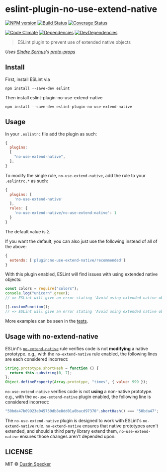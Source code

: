 # eslint-plugin-no-use-extend-native

[![NPM version](https://badge.fury.io/js/eslint-plugin-no-use-extend-native.svg)](https://badge.fury.io/js/eslint-plugin-no-use-extend-native)
[![Build Status](https://travis-ci.org/dustinspecker/eslint-plugin-no-use-extend-native.svg?branch=master)](https://travis-ci.org/dustinspecker/eslint-plugin-no-use-extend-native)
[![Coverage Status](https://img.shields.io/coveralls/dustinspecker/eslint-plugin-no-use-extend-native.svg)](https://coveralls.io/r/dustinspecker/eslint-plugin-no-use-extend-native?branch=master)

[![Code Climate](https://codeclimate.com/github/dustinspecker/eslint-plugin-no-use-extend-native/badges/gpa.svg)](https://codeclimate.com/github/dustinspecker/eslint-plugin-no-use-extend-native)
[![Dependencies](https://david-dm.org/dustinspecker/eslint-plugin-no-use-extend-native.svg)](https://david-dm.org/dustinspecker/eslint-plugin-no-use-extend-native/#info=dependencies&view=table)
[![DevDependencies](https://david-dm.org/dustinspecker/eslint-plugin-no-use-extend-native/dev-status.svg)](https://david-dm.org/dustinspecker/eslint-plugin-no-use-extend-native/#info=devDependencies&view=table)

> ESLint plugin to prevent use of extended native objects

_Uses [Sindre Sorhus](https://github.com/sindresorhus)'s
[proto-props](https://github.com/sindresorhus/proto-props)_

## Install

First, install ESLint via

```
npm install --save-dev eslint
```

Then install eslint-plugin-no-use-extend-native

```
npm install --save-dev eslint-plugin-no-use-extend-native
```

## Usage

In your `.eslintrc` file add the plugin as such:

```javascript
{
  plugins:
  [
    "no-use-extend-native",
  ];
}
```

To modify the single rule, `no-use-extend-native`, add the rule to your
`.eslintrc.*` as such:

```javascript
{
  plugins: [
    'no-use-extend-native'
  ],
  rules: {
    'no-use-extend-native/no-use-extend-native': 1
  }
}
```

The default value is `2`.

If you want the default, you can also just use the following instead of all of
the above:

```javascript
{
  extends: ['plugin:no-use-extend-native/recommended']
}
```

With this plugin enabled, ESLint will find issues with using extended native
objects:

```javascript
const colors = require("colors");
console.log("unicorn".green);
// => ESLint will give an error stating 'Avoid using extended native objects'

[].customFunction();
// => ESLint will give an error stating 'Avoid using extended native objects'
```

More examples can be seen in the
[tests](https://github.com/dustinspecker/eslint-plugin-no-use-extend-native/blob/master/test/test.js).

## Usage with no-extend-native

ESLint's [`no-extend-native`][no-extend-native] rule verifies code is not
**modifying** a native prototype. e.g., with the `no-extend-native` rule
enabled, the following lines are each considered incorrect:

```javascript
String.prototype.shortHash = function () {
  return this.substring(0, 7);
};
Object.defineProperty(Array.prototype, "times", { value: 999 });
```

`no-use-extend-native` verifies code is not **using** a non-native prototype.
e.g., with the `no-use-extend-native` plugin enabled, the following line is
considered incorrect:

```javascript
"50bda47b09923e045759db8e8dd01a0bacd97370".shortHash() === "50bda47";
```

The `no-use-extend-native` plugin is designed to work with ESLint's
`no-extend-native` rule. `no-extend-native` ensures that native prototypes
aren't extended, and should a third party library extend them,
`no-use-extend-native` ensures those changes aren't depended upon.

[no-extend-native]: http://eslint.org/docs/rules/no-extend-native

## LICENSE

MIT © [Dustin Specker](https://github.com/dustinspecker)

